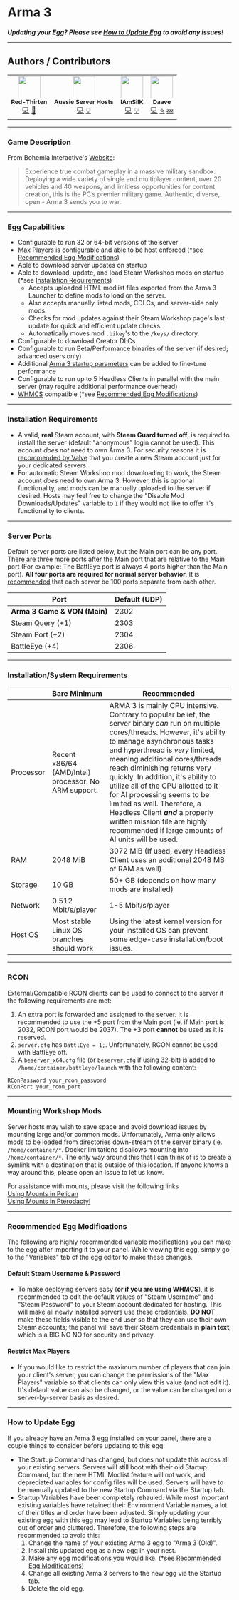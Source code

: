 # Arma 3

***Updating your Egg? Please see [How to Update Egg](#how-to-update-egg) to avoid any issues!***
___

## Authors / Contributors

<!-- prettier-ignore-start -->
<!-- markdownlint-disable -->
<table>
    <tr>
        <td align="center">
            <a href="https://github.com/lilkingjr1">
                <img src="https://avatars.githubusercontent.com/u/4533989" width="50px;" alt=""/><br /><sub><b>Red-Thirten</b></sub>
            </a>
            <br />
            <a href="https://github.com/parkervcp/eggs/commits?author=lilkingjr1" title="Codes">💻</a>
            <a href="https://github.com/parkervcp/eggs/commits?author=lilkingjr1" title="Maintains">🔨</a>
        </td>
        <td align="center">
            <a href="https://github.com/aussieserverhosts">
                <img src="https://avatars.githubusercontent.com/u/65438932" width="50px;" alt=""/><br /><sub><b>Aussie Server Hosts</b></sub>
            </a>
            <br />
            <a href="https://github.com/parkervcp/eggs/commits?author=aussieserverhosts" title="Codes">💻</a>
            <a href="https://github.com/parkervcp/eggs/commits?author=aussieserverhosts" title="Contributor">💡</a>
        </td>
        <td align="center">
            <a href="https://github.com/IAmSilK">
                <img src="https://avatars.githubusercontent.com/u/16708907" width="50px;" alt=""/><br /><sub><b>IAmSilK</b></sub>
            </a>
            <br />
            <a href="https://github.com/parkervcp/eggs/commits?author=IAmSilK" title="Codes">💻</a>
            <a href="https://github.com/parkervcp/eggs/commits?author=IAmSilK" title="Contributor">💡</a>
        </td>
        <td align="center">
            <a href="https://github.com/Yomanz">
                <img src="https://avatars.githubusercontent.com/u/5119107" width="50px;" alt=""/><br /><sub><b>Daave</b></sub>
            </a>
            <br />
            <a href="https://github.com/parkervcp/eggs/commits?author=Yomanz" title="Codes">💻</a>
            <a href="https://github.com/parkervcp/eggs/commits?author=Yomanz" title="Original Creator">⭐</a>
            <a href="https://github.com/parkervcp/eggs/commits?author=Yomanz" title="Retired from Development">💤</a>
        </td>
    </tr>
</table>
<!-- markdownlint-enable -->
<!-- prettier-ignore-end -->

___

### Game Description

From Bohemia Interactive's [Website](https://arma3.com/):
> Experience true combat gameplay in a massive military sandbox. Deploying a wide variety of single and multiplayer content, over 20 vehicles and 40 weapons, and limitless opportunities for content creation, this is the PC’s premier military game. Authentic, diverse, open - Arma 3 sends you to war.
___

### Egg Capabilities

- Configurable to run 32 or 64-bit versions of the server
- Max Players is configurable and able to be host enforced (\*see [Recommended Egg Modifications](#recommended-egg-modifications))
- Able to download server updates on startup
- Able to download, update, and load Steam Workshop mods on startup (\*see [Installation Requirements](#installation-requirements))
  - Accepts uploaded HTML modlist files exported from the Arma 3 Launcher to define mods to load on the server.
  - Also accepts manually listed mods, CDLCs, and server-side only mods.
  - Checks for mod updates against their Steam Workshop page's last update for quick and efficient update checks.
  - Automatically moves mod `.bikey`'s to the `/keys/` directory.
- Configurable to download Creator DLCs
- Configurable to run Beta/Performance binaries of the server (if desired; advanced users only)
- Additional [Arma 3 startup parameters](https://community.bistudio.com/wiki/Arma_3_Startup_Parameters) can be added to fine-tune performance
- Configurable to run up to 5 Headless Clients in parallel with the main server (may require additional performance overhead)
- [WHMCS](https://www.whmcs.com/) compatible (\*see [Recommended Egg Modifications](#recommended-egg-modifications))

___

### Installation Requirements

- A valid, **real** Steam account, with **Steam Guard turned off**, is required to install the server (default "anonymous" login cannot be used). This account *does not* need to own Arma 3. For security reasons it is [recommended by Valve](https://developer.valvesoftware.com/wiki/SteamCMD#With_a_Steam_account) that you create a new Steam account just for your dedicated servers.
- For automatic Steam Workshop mod downloading to work, the Steam account *does* need to own Arma 3. However, this is optional functionality, and mods can be manually uploaded to the server if desired. Hosts may feel free to change the "Disable Mod Downloads/Updates" variable to `1` if they would not like to offer it's functionality to clients.

___

### Server Ports

Default server ports are listed below, but the Main port can be any port. There are three more ports after the Main port that are relative to the Main port (For example: The BattlEye port is always 4 ports higher than the Main port). **All four ports are required for normal server behavior.** It is [recommended](https://community.bistudio.com/wiki/Arma_3:_Dedicated_Server#Port_Forwarding) that each server be 100 ports separate from each other.

| Port | Default (UDP) |
|---------|---------|
| **Arma 3 Game & VON (Main)** | 2302 |
| Steam Query (+1) | 2303 |
| Steam Port (+2) | 2304 |
| BattleEye (+4) | 2306 |

___

### Installation/System Requirements

|  | Bare Minimum | Recommended |
|---------|---------|---------|
| Processor | Recent x86/64 (AMD/Intel) processor. No ARM support. | ARMA 3 is mainly CPU intensive. Contrary to popular belief, the server binary *can* run on multiple cores/threads. However, it's ability to manage asynchronous tasks and hyperthread is *very* limited, meaning additional cores/threads reach diminishing returns very quickly. In addition, it's ability to utilize all of the CPU allotted to it for AI processing seems to be limited as well. Therefore, a Headless Client ***and*** a properly written mission file are highly recommended if large amounts of AI units will be used. |
| RAM | 2048 MiB | 3072 MiB (If used, every Headless Client uses an additional 2048 MB of RAM as well) |
| Storage | 10 GB | 50+ GB (depends on how many mods are installed) |
| Network | 0.512 Mbit/s/player | 1-5 Mbit/s/player |
| Host OS | Most stable Linux OS branches should work | Using the latest kernel version for your installed OS can prevent some edge-case installation/boot issues. |

___

### RCON

External/Compatible RCON clients can be used to connect to the server if the following requirements are met:

1. An extra port is forwarded and assigned to the server. It is recommended to use the +5 port from the Main port (ie. if Main port is 2032, RCON port would be 2037). The +3 port **cannot** be used as it is reserved.
2. `server.cfg` has `BattlEye = 1;`. Unfortunately, RCON cannot be used with BattlEye off.
3. A `beserver_x64.cfg` file (or `beserver.cfg` if using 32-bit) is added to `/home/container/battleye/launch` with the following content:
```
RConPassword your_rcon_password
RConPort your_rcon_port
```

___

### Mounting Workshop Mods

Server hosts may wish to save space and avoid download issues by mounting large and/or common mods. Unfortunately, Arma only allows mods to be loaded from directories down-stream of the server binary (ie. `/home/container/*`. Docker limitations disallows mounting into `/home/container/*`. The only way around this that I can think of is to create a symlink with a destination that is outside of this location. If anyone knows a way around this, please open an Issue to let us know.

For assistance with mounts, please visit the following links  
[Using Mounts in Pelican](https://pelican.dev/docs/guides/mounts)  
[Using Mounts in Pterodactyl](https://pterodactyl.io/guides/mounts.html)

___

### Recommended Egg Modifications

The following are highly recommended variable modifications you can make to the egg after importing it to your panel. While viewing this egg, simply go to the "Variables" tab of the egg editor to make these changes.

#### Default Steam Username & Password

- To make deploying servers easy (**or if you are using WHMCS**), it is recommended to edit the default values of "Steam Username" and "Steam Password" to your Steam account dedicated for hosting. This will make all newly installed servers use these credentials. **DO NOT** make these fields visible to the end user so that they can use their own Steam accounts; the panel will save their Steam credentials in **plain text**, which is a BIG NO NO for security and privacy.

#### Restrict Max Players

- If you would like to restrict the maximum number of players that can join your client's server, you can change the permissions of the "Max Players" variable so that clients can only view this value (and not edit it). It's default value can also be changed, or the value can be changed on a server-by-server basis as desired.
___

### How to Update Egg

If you already have an Arma 3 egg installed on your panel, there are a couple things to consider before updating to this egg:
- The Startup Command has changed, but does not update this across all your existing servers. Servers will still boot with their old Startup Command, but the new HTML Modlist feature will not work, and depreciated variables for config files will be used. Servers will have to be manually updated to the new Startup Command via the Startup tab.
- Startup Variables have been completely rehauled. While most important existing variables have retained their Environment Variable names, a lot of their titles and order have been adjusted. Simply updating your existing egg with this egg may lead to Startup Variables being terribly out of order and cluttered. Therefore, the following steps are recommended to avoid this:
  1. Change the name of your existing Arma 3 egg to "Arma 3 (Old)".
  2. Install this updated egg as a new egg in your nest.
  3. Make any egg modifications you would like. (\*see [Recommended Egg Modifications](#recommended-egg-modifications))
  4. Change all existing Arma 3 servers to the new egg via the Startup tab.
  5. Delete the old egg.
